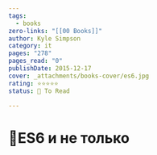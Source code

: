 ```yaml
---
tags:
  - books
zero-links: "[[00 Books]]"
author: Kyle Simpson
category: it
pages: "278"
pages_read: "0"
publishDate: 2015-12-17
cover: _attachments/books-cover/es6.jpg
rating: ⭐⭐⭐⭐⭐
status: 🔷 To Read

---
```

# 📔ES6 и не только